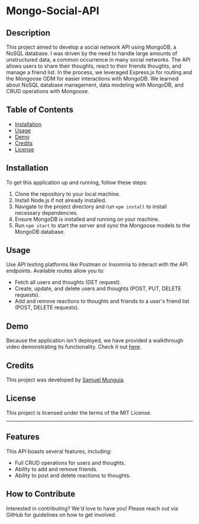 # Mongo-Social-API

## Description

This project aimed to develop a social network API using MongoDB, a NoSQL database. I was driven by the need to handle large amounts of unstructured data, a common occurrence in many social networks. The API allows users to share their thoughts, react to their friends thoughts, and manage a friend list. In the process, we leveraged Express.js for routing and the Mongoose ODM for easier interactions with MongoDB. We learned about NoSQL database management, data modeling with MongoDB, and CRUD operations with Mongoose.

## Table of Contents

- [Installation](#installation)
- [Usage](#usage)
- [Demo](#demo)
- [Credits](#credits)
- [License](#license)

## Installation

To get this application up and running, follow these steps:

1. Clone the repository to your local machine.
2. Install Node.js if not already installed.
3. Navigate to the project directory and run `npm install` to install necessary dependencies.
4. Ensure MongoDB is installed and running on your machine.
5. Run `npm start` to start the server and sync the Mongoose models to the MongoDB database.

## Usage

Use API testing platforms like Postman or Insomnia to interact with the API endpoints. Available routes allow you to:

- Fetch all users and thoughts (GET request).
- Create, update, and delete users and thoughts (POST, PUT, DELETE requests).
- Add and remove reactions to thoughts and friends to a user's friend list (POST, DELETE requests).

## Demo

Because the application isn't deployed, we have provided a walkthrough video demonstrating its functionality. Check it out [here](https://drive.google.com/file/d/1frViIWtnx3hub5yGpAl8OMHGyOeqD0ry/view).

## Credits

This project was developed by [Samuel Munguia](https://www.github.com/samuel-6). 

## License

This project is licensed under the terms of the MIT License.

---

## Features

This API boasts several features, including:

- Full CRUD operations for users and thoughts.
- Ability to add and remove friends.
- Ability to post and delete reactions to thoughts.

## How to Contribute

Interested in contributing? We'd love to have you! Please reach out via GitHub for guidelines on how to get involved.